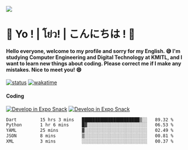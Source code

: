 <a href="#">
  <img src="https://user-images.githubusercontent.com/53619535/207896410-fee92aa4-65f2-4b27-91d3-86f8424178d3.gif" />
</a>

# 👋 Yo ! | โย่ว! | こんにちは ! 👋

<h4>Hello everyone, welcome to my profile and sorry for my English. 😅
I'm studying Computer Engineering and Digital Technology at KMITL, and I want to learn new things about coding. Please correct me if I make any mistakes. Nice to meet you! 😄</h4>

[![status](https://img.shields.io/badge/Freelance_status-Not_Avaliable-red)](https://whyzotee.vercel.app)
[![wakatime](https://wakatime.com/badge/user/3ff4daa0-dc37-4cca-9446-11cce239b396.svg)](https://wakatime.com/@3ff4daa0-dc37-4cca-9446-11cce239b396)

#### Coding
[![Develop in Expo Snack](https://img.shields.io/badge/Flutter-119EFF.svg?style=for-the-badge&logo=flutter&labelColor=FFF&logoColor=119EFF)](https://flutter.dev/)
[![Develop in Expo Snack](https://img.shields.io/badge/Expo-000.svg?style=for-the-badge&logo=EXPO&labelColor=FFF&logoColor=000)](https://expo.dev/)

<!--START_SECTION:waka-->

```txt
Dart         15 hrs 3 mins   ██████████████████████▒░░   89.32 %
Python       1 hr 6 mins     █▓░░░░░░░░░░░░░░░░░░░░░░░   06.53 %
YAML         25 mins         ▓░░░░░░░░░░░░░░░░░░░░░░░░   02.49 %
JSON         8 mins          ▒░░░░░░░░░░░░░░░░░░░░░░░░   00.81 %
XML          3 mins          ░░░░░░░░░░░░░░░░░░░░░░░░░   00.37 %
```

<!--END_SECTION:waka-->
